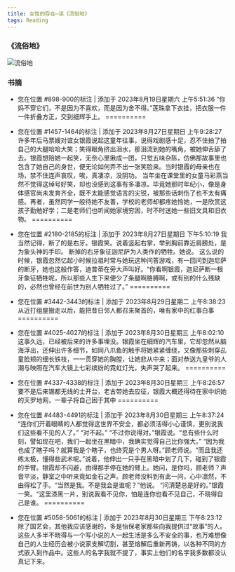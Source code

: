 ```yaml
---
title: 女性的存在—读《流俗地》
tags: Reading
---
```


### 《流俗地》
![流俗地](https://img2.doubanio.com/view/subject/l/public/s33884123.jpg "流俗地")


### 书摘
- 您在位置 #898-900的标注 | 添加于 2023年8月19日星期六 上午5:51:36
“你妈不穿它们，不是因为不喜欢，而是因为舍不得。”莲珠拿下衣挂，把衣服一件一件折叠方正，交到细辉手上。
==========

- 您在位置 #1457-1464的标注 | 添加于 2023年8月27日星期日 上午9:28:27
许多年后马票嫂对谊女银霞说起这童年往事，说得戏剧感十足，忍不住拍了拍自己的大腿哈哈大笑；笑得眼角挤出泪水，那泪流到她的嘴角，被她伸舌舔了去。银霞想陪她一起笑，无奈心里揪成一团，只觉五味杂陈，仿佛那故事里也包含了她自己的身世，便无论如何弄不出一张笑脸来。当时银霞的母亲也在场，禁不住连声哀叹，唉，真凄凉，没阴功。 当年坐在课堂里的女童马彩燕当然不觉得这绰号好笑，却也没感到这事有多凄凉。毕竟她那时年纪小，像是身体感官尚未发育齐全，既不太能感觉语言的尖锐，被那些话刺伤了也不太有痛感。再者，虽然同学一般待她不友善，学校的老师却都疼她怜她，一是欣赏这孩子勤勉好学；二是老师们也听闻她家境穷困，时不时送她一些旧文具和旧衣物。
==========

- 您在位置 #2180-2185的标注 | 添加于 2023年8月27日星期日 下午5:10:19
我当然记得，断了的是右牙。银霞笑。说着竖起右掌，举到胸前靠近肩膀处，是为象头神的手印。 断掉的右牙象征迦尼萨为人类作的牺牲。她说。 这么说的时候，银霞忽然忆起小时候拉祖时常与她玩这种问答游戏，有一回问到迦尼萨的断牙，她也这般作答，迪普蒂在旁大声叫好。“你看啊银霞，迦尼萨断一根牙象征牺牲呢，所以那些人生下来便少了条腿啊胳膊啊，或有别的什么残缺的，必然也曾经在前世为别人牺牲过了。”
==========

- 您在位置 #3442-3443的标注 | 添加于 2023年8月29日星期二 上午8:38:23
从近打组屋搬走以后，能把昔日邻人都召来聚首的，唯有家中的红事白事
==========

- 您在位置 #4025-4027的标注 | 添加于 2023年8月30日星期三 上午8:02:10
这事久远，已经被后来的许多事埋没。银霞坐在细辉的汽车里，它却忽然从脑海浮出，还伸出许多细节，如同八爪鱼的触手将她紧紧缠绕，又像那些刺穿乩童脸颊的细长铁枝，一一贯穿她的胸膛，让她悲从中来；面对恭送九皇爷的人潮与映照在汽车大镜上七彩缤纷的霓虹灯光，失声哭了起来。
==========

- 您在位置 #4337-4338的标注 | 添加于 2023年8月30日星期三 上午8:26:57
要不是后来锡都无线的士开台，老古带她去应征，银霞大概还得待在家中织她的天罗地网，一辈子将自己困于其中
==========

- 您在位置 #4483-4491的标注 | 添加于 2023年8月30日星期三 上午8:37:24
“连你们开着眼睛的人都觉得这世界不安全，都必须活得小心谨慎，更别说我们这些看不见的人了。” “对不起。” “不过你说得对。”银霞说。“总有些什么时刻，譬如现在吧，我们一起坐在黑暗中，我确实觉得自己比你强大。” “因为我也成了瞎子吗？就算我是个瞎子，也终究是个男人呀。”顾老师说。“而且我还练太极，懂得些武术呢。”说着，他伸出一只手在黑暗中划了几下，碰到了银霞的手臂。银霞却不闪避，由得那手停在她的臂上。她问，是你吗，顾老师？声音平淡，静室之中听来竟如金石之声。顾老师没料到有此一问，心中凛然，不由得松了手。“当然是我。不是我会是谁呢？”他说。 “问清楚总是好的。”银霞一笑。“这里漆黑一片，别说我看不见你，怕是连你也看不见自己，不晓得自己是谁。
==========

- 您在位置 #5058-5061的标注 | 添加于 2023年8月30日星期三 下午8:23:12
除了国艺会，其他我应该感谢的，多是怡保老家那些向我提供过“故事”的人。这些人多半不晓得与一个写小说的人一起生活是多么不安全的事，也万难想像自己的人生经历会被小说家支解切割，甚至熔解后重新再铸，以各种不同的方式嵌入到作品中。这些人的名字我就不提了，事实上他们的名字我多数都没认真记下来。



